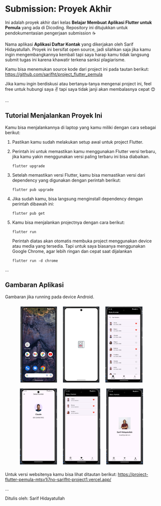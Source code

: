 # Submission: Proyek Akhir

Ini adalah proyek akhir dari kelas **Belajar Membuat Aplikasi Flutter untuk Pemula** yang ada di Dicoding. Repository ini ditujukkan untuk pendokumentasian pengerjaan submission ☕

Nama aplikasi **Aplikasi Daftar Kontak** yang dikerjakan oleh Sarif Hidayatullah. Proyek ini bersifat open source, jadi silahkan saja jika kamu ingin mengembangkannya kembali tapi saya harap kamu tidak langsung submit tugas ini karena khawatir terkena sanksi plagiarisme.

Kamu bisa menemukan source kode dari project ini pada tautan berikut:
https://github.com/sarifht/project_flutter_pemula

Jika kamu ingin berdiskusi atau bertanya-tanya mengenai project ini, feel free untuk hubungi saya ✌️ tapi saya tidak janji akan membalasnya cepat 😊

...

## Tutorial Menjalankan Proyek Ini

Kamu bisa menjalankannya di laptop yang kamu miliki dengan cara sebagai berikut:

1. Pastikan kamu sudah melakukan setup awal untuk project Flutter.

2. Perintah ini untuk memastikan kamu menggunakan Flutter versi terbaru, jika kamu yakin menggunakan versi paling terbaru ini bisa diabaikan.

   ```
   flutter upgrade
   ```

3. Setelah memastikan versi Flutter, kamu bisa memastikan versi dari dependency yang digunakan dengan perintah berikut:

   ```
   flutter pub upgrade
   ```

4. Jika sudah kamu, bisa langsung menginstall dependency dengan perintah dibawah ini:

   ```
   flutter pub get
   ```

5. Kamu bisa menjalankan projectnya dengan cara berikut:

   ```
   flutter run
   ```

   Perintah diatas akan otomatis membuka project menggunakan device atau media yang tersedia. Tapi untuk saya biasanya menggunakan Google Chrome, agar lebih ringan dan cepat saat dijalankan

   ```
   flutter run -d chrome
   ```

...

## Gambaran Aplikasi

Gambaran jika running pada device Android.

<div style="display: flex; flex-wrap: wrap; justify-content: center;">
   <img src="Screenshot 2024-09-17 054721.png" alt="alt text" style="height: 250px; margin: 10px;">
   <img src="Screenshot 2024-09-17 054821.png" alt="alt text" style="height: 250px; margin: 10px;">
   <img src="Screenshot 2024-09-17 062320.png" alt="alt text" style="height: 250px; margin: 10px;">
   <img src="Screenshot 2024-09-17 062341.png" alt="alt text" style="height: 250px; margin: 10px;">
   <img src="Screenshot 2024-09-17 062354.png" alt="alt text" style="height: 250px; margin: 10px;">
   <img src="Screenshot 2024-09-17 062410.png" alt="alt text" style="height: 250px; margin: 10px;">
</div>

Untuk versi websitenya kamu bisa lihat ditautan berikut:
https://project-flutter-pemula-mtsv1i7no-sarifht-project1.vercel.app/

...

Ditulis oleh: Sarif Hidayatullah
